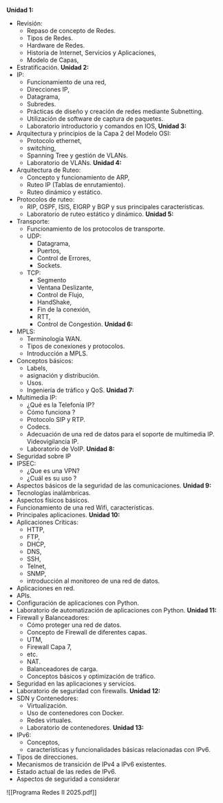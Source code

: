 **Unidad 1:**
- Revisión:
	- Repaso de concepto de Redes.
	- Tipos de Redes.
	- Hardware de Redes.
	- Historia de Internet, Servicios y Aplicaciones,
	- Modelo de Capas,
- Estratificación.
**Unidad 2:**
- IP:
	- Funcionamiento de una red,
	- Direcciones IP,
	- Datagrama,
	- Subredes.
	- Prácticas de diseño y creación de redes mediante Subnetting. 
	- Utilización de software de captura de paquetes.
	- Laboratorio introductorio y comandos en IOS, 
**Unidad 3:**
- Arquitectura y principios de la Capa 2 del Modelo OSI:
	- Protocolo ethernet,
	- switching,
	- Spanning Tree y gestión de VLANs.
	- Laboratorio de VLANs.
**Unidad 4:**
- Arquitectura de Ruteo:
	- Concepto y funcionamiento de ARP,
	- Ruteo IP (Tablas de enrutamiento).
	- Ruteo dinámico y estático.
- Protocolos de ruteo:
	- RIP, OSPF, ISIS, EIGRP y BGP y sus principales características.
	- Laboratorio de ruteo estático y dinámico.
**Unidad 5:**
- Transporte:
	- Funcionamiento de los protocolos de transporte.
	- UDP:
		- Datagrama,
		- Puertos,
		- Control de Errores,
		- Sockets.
	- TCP:
		- Segmento
		- Ventana Deslizante,
		- Control de Flujo,
		- HandShake,
		- Fin de la conexión,
		- RTT,
		- Control de Congestión.
**Unidad 6:**
- MPLS:
	- Terminología WAN.
	- Tipos de conexiones y protocolos.
	- Introducción a MPLS.
- Conceptos básicos:
	- Labels,
	- asignación y distribución.
	- Usos.
	- Ingeniería de tráfico y QoS.
**Unidad 7:**
- Multimedia IP:
	- ¿Qué es la Telefonía IP?
	- Cómo funciona ?
	- Protocolo SIP y RTP.
	- Codecs.
	- Adecuación de una red de datos para el soporte de multimedia IP. Videovigilancia IP.
	- Laboratorio de VoIP.
**Unidad 8:**
- Seguridad sobre IP
- IPSEC:
	- ¿Que es una VPN?
	- ¿Cuál es su uso ?
- Aspectos básicos de la seguridad de las comunicaciones.
**Unidad 9:**
- Tecnologías inalámbricas.
- Aspectos físicos básicos.
- Funcionamiento de una red Wifi, características.
- Principales aplicaciones.
**Unidad 10:**
- Aplicaciones Críticas:
	- HTTP,
	- FTP,
	- DHCP,
	- DNS,
	- SSH,
	- Telnet,
	- SNMP,
	- introducción al monitoreo de una red de datos.
- Aplicaciones en red.
- APIs.
- Configuración de aplicaciones con Python.
- Laboratorio de automatización de aplicaciones con Python.
**Unidad 11:**
- Firewall y Balanceadores:
	- Cómo proteger una red de datos.
	- Concepto de Firewall de diferentes capas.
	- UTM,
	- Firewall Capa 7,
	- etc.
	- NAT.
	- Balanceadores de carga.
	- Conceptos básicos y optimización de tráfico.
- Seguridad en las aplicaciones y servicios.
- Laboratorio de seguridad con firewalls.
**Unidad 12:**
- SDN y Contenedores:
	- Virtualización.
	- Uso de contenedores con Docker.
	- Redes virtuales.
	- Laboratorio de contenedores.
**Unidad 13:**
- IPv6:
	- Conceptos,
	- características y funcionalidades básicas relacionadas con IPv6.
- Tipos de direcciones.
- Mecanismos de transición de IPv4 a IPv6 existentes.
- Estado actual de las redes de IPv6.
- Aspectos de seguridad a considerar

![[Programa Redes II 2025.pdf]]
